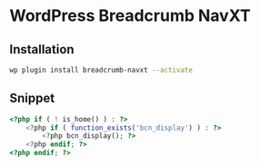 # WordPress Breadcrumb NavXT

## Installation

```sh
wp plugin install breadcrumb-navxt --activate
```

## Snippet

```php
<?php if ( ! is_home() ) : ?>
    <?php if ( function_exists('bcn_display') ) : ?>
        <?php bcn_display(); ?>
    <?php endif; ?>
<?php endif; ?>
```
